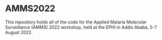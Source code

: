 # AMMS2022
This repository holds all of the code for the Applied Malaria Molecular Surveillance (AMMS) 2022 workshop, held at the EPHI in Addis Ababa, 5-7 August 2022.
